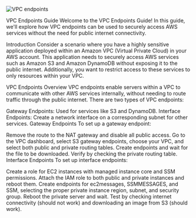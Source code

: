 ![VPC endpoints](https://github.com/saikiranpi/mastering-aws/assets/109568252/9395305a-78c6-4431-97fd-1856f9139392)


VPC Endpoints Guide
Welcome to the VPC Endpoints Guide! In this guide, we'll explore how VPC endpoints can be used to securely access AWS services without the need for public internet connectivity.

Introduction
Consider a scenario where you have a highly sensitive application deployed within an Amazon VPC (Virtual Private Cloud) in your AWS account. This application needs to securely access AWS services such as Amazon S3 and Amazon DynamoDB without exposing it to the public internet. Additionally, you want to restrict access to these services to only resources within your VPC.

VPC Endpoints Overview
VPC endpoints enable servers within a VPC to communicate with other AWS services internally, without needing to route traffic through the public internet. There are two types of VPC endpoints:

Gateway Endpoints: Used for services like S3 and DynamoDB.
Interface Endpoints: Create a network interface on a corresponding subnet for other services.
Gateway Endpoints
To set up a gateway endpoint:

Remove the route to the NAT gateway and disable all public access.
Go to the VPC dashboard, select S3 gateway endpoints, choose your VPC, and select both public and private routing tables. Create endpoints and wait for the file to be downloaded.
Verify by checking the private routing table.
Interface Endpoints
To set up interface endpoints:

Create a role for EC2 instances with managed instance core and SSM permissions.
Attach the IAM role to both public and private instances and reboot them.
Create endpoints for ec2messages, SSMMESSAGES, and SSM, selecting the proper private instance region, subnet, and security group. Reboot the private server and wait.
Test by checking internet connectivity (should not work) and downloading an image from S3 (should work).

